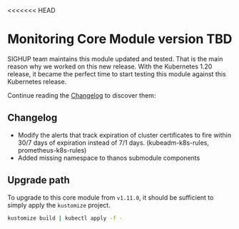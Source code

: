 <<<<<<< HEAD
# Monitoring Core Module version TBD

SIGHUP team maintains this module updated and tested. That is the main reason why we worked on this new release.
With the Kubernetes 1.20 release, it became the perfect time to start testing this module against this Kubernetes
release.

Continue reading the [Changelog](#changelog) to discover them:

## Changelog

- Modify the alerts that track expiration of cluster certificates to fire within 30/7 days of expiration instead of 7/1 days. (kubeadm-k8s-rules, prometheus-k8s-rules)
- Added missing namespace to thanos submodule components

## Upgrade path

To upgrade to this core module from `v1.11.0`, it should be sufficient to simply apply the `kustomize` project.

```bash
kustomize build | kubectl apply -f -
```
